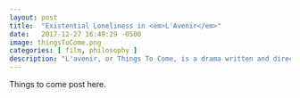 ```yaml
---
layout: post
title:  "Existential Loneliness in <em>L'Avenir</em>"
date:   2017-12-27 16:49:29 -0500
image: thingsToCome.png
categories: [ film, philosophy ]
description: "L'avenir, or Things To Come, is a drama written and directed by Mia Hansen-Love. It follows a philosophy teacher during a period of self-rediscovery after her husband announces that he is leaving her for another woman."
---
```

Things to come post here.


